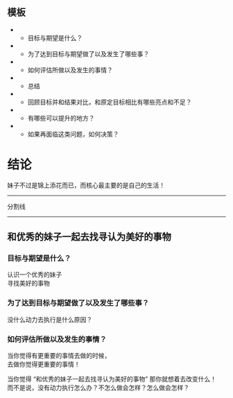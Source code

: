 ## 模板
 * - 目标与期望是什么？
 * - 为了达到目标与期望做了以及发生了哪些事？
 * - 如何评估所做以及发生的事情？
 * - 总结
 *   - 回顾目标并和结果对比，和原定目标相比有哪些亮点和不足？
 *   - 有哪些可以提升的地方？
 *   - 如果再面临这类问题，如何决策？

# 结论

妹子不过是锦上添花而已，而核心最主要的是自己的生活！


***
分割线
***

## 和优秀的妹子一起去找寻认为美好的事物

### 目标与期望是什么？  
认识一个优秀的妹子  
寻找美好的事物

### 为了达到目标与期望做了以及发生了哪些事？  

没什么动力去执行是什么原因？  

### 如何评估所做以及发生的事情？

当你觉得有更重要的事情去做的时候，  
去做你觉得更重要的事情！  

当你觉得 “和优秀的妹子一起去找寻认为美好的事物” 那你就想着去改变什么！  
而不是说，没有动力执行怎么办？不怎么做会怎样？怎么做会怎样？  





